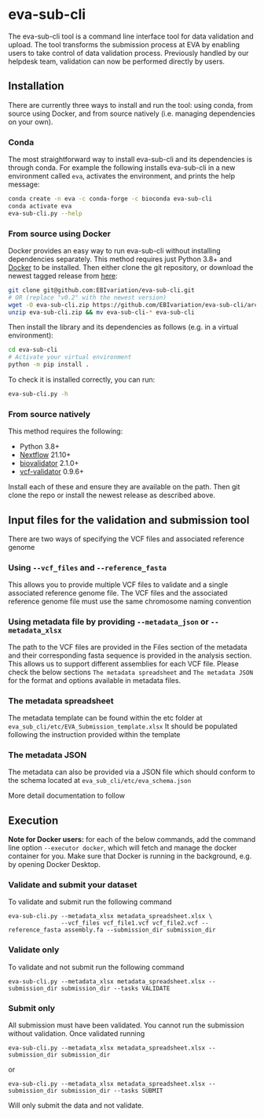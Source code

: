 # eva-sub-cli
The eva-sub-cli tool is a command line interface tool for data validation and upload. The tool transforms the submission process at EVA by enabling users to take control of data validation process. Previously handled by our helpdesk team, validation can now be performed directly by users. 



## Installation

There are currently three ways to install and run the tool: using conda, from source using Docker,
and from source natively (i.e. managing dependencies on your own).

### Conda

The most straightforward way to install eva-sub-cli and its dependencies is through conda.
For example the following installs eva-sub-cli in a new environment called `eva`, activates the environment, and prints
the help message:
```bash
conda create -n eva -c conda-forge -c bioconda eva-sub-cli
conda activate eva
eva-sub-cli.py --help
````

### From source using Docker

Docker provides an easy way to run eva-sub-cli without installing dependencies separately.
This method requires just Python 3.8+ and [Docker](https://docs.docker.com/engine/install/) to be installed.
Then either clone the git repository, or download the newest tagged release from [here](https://github.com/EBIvariation/eva-sub-cli/tags):
```bash
git clone git@github.com:EBIvariation/eva-sub-cli.git
# OR (replace "v0.2" with the newest version)
wget -O eva-sub-cli.zip https://github.com/EBIvariation/eva-sub-cli/archive/refs/tags/v0.2.zip
unzip eva-sub-cli.zip && mv eva-sub-cli-* eva-sub-cli
```

Then install the library and its dependencies as follows (e.g. in a virtual environment):
```bash
cd eva-sub-cli
# Activate your virtual environment 
python -m pip install .
```

To check it is installed correctly, you can run:
```bash
eva-sub-cli.py -h
```

### From source natively

This method requires the following:
* Python 3.8+
* [Nextflow](https://www.nextflow.io/docs/latest/getstarted.html) 21.10+
* [biovalidator](https://github.com/elixir-europe/biovalidator) 2.1.0+
* [vcf-validator](https://github.com/EBIvariation/vcf-validator) 0.9.6+

Install each of these and ensure they are available on the path.
Then git clone the repo or install the newest release as described above.

## Input files for the validation and submission tool

There are two ways of specifying the VCF files and associated reference genome

### Using  `--vcf_files` and `--reference_fasta`

This allows you to provide multiple VCF files to validate and a single associated reference genome file.
The VCF files and the associated reference genome file must use the same chromosome naming convention 

### Using metadata file by providing `--metadata_json` or `--metadata_xlsx`

The path to the VCF files are provided in the Files section of the metadata and their corresponding fasta sequence is provided in the analysis section. 
This allows us to support different assemblies for each VCF file. 
Please check the below sections `The metadata spreadsheet` and `The metadata JSON` for the format and options available in metadata files.

### The metadata spreadsheet 

The metadata template can be found within the etc folder at `eva_sub_cli/etc/EVA_Submission_template.xlsx`
It should be populated following the instruction provided within the template

### The metadata JSON

The metadata can also be provided via a JSON file which should conform to the schema located  at 
`eva_sub_cli/etc/eva_schema.json` 

More detail documentation to follow 

## Execution

**Note for Docker users:** for each of the below commands, add the command line option `--executor docker`, which will
fetch and manage the docker container for you. Make sure that Docker is running in the background, e.g.
by opening Docker Desktop.

### Validate and submit your dataset

To validate and submit run the following command

```shell
eva-sub-cli.py --metadata_xlsx metadata_spreadsheet.xlsx \
               --vcf_files vcf_file1.vcf vcf_file2.vcf --reference_fasta assembly.fa --submission_dir submission_dir
```

### Validate only

To validate and not submit run the following command

```shell
eva-sub-cli.py --metadata_xlsx metadata_spreadsheet.xlsx --submission_dir submission_dir --tasks VALIDATE
```
### Submit only

All submission must have been validated. You cannot run the submission without validation. Once validated running 

```shell
eva-sub-cli.py --metadata_xlsx metadata_spreadsheet.xlsx --submission_dir submission_dir
```
or 
```shell
eva-sub-cli.py --metadata_xlsx metadata_spreadsheet.xlsx --submission_dir submission_dir --tasks SUBMIT
```
Will only submit the data and not validate.
